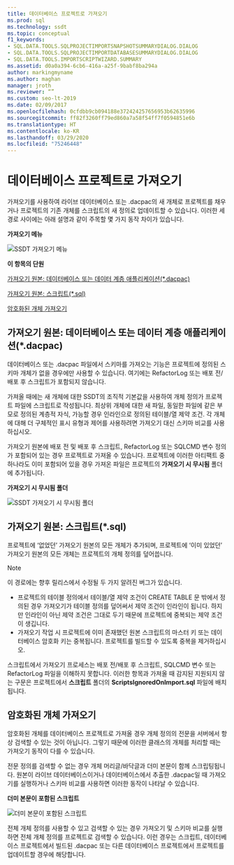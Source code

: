 ```yaml
---
title: 데이터베이스 프로젝트로 가져오기
ms.prod: sql
ms.technology: ssdt
ms.topic: conceptual
f1_keywords:
- SQL.DATA.TOOLS.SQLPROJECTIMPORTSNAPSHOTSUMMARYDIALOG.DIALOG
- SQL.DATA.TOOLS.SQLPROJECTIMPORTDATABASESUMMARYDIALOG.DIALOG
- SQL.DATA.TOOLS.IMPORTSCRIPTWIZARD.SUMMARY
ms.assetid: d0a0a394-6cb6-416a-a25f-9babf8ba294a
author: markingmyname
ms.author: maghan
manager: jroth
ms.reviewer: “”
ms.custom: seo-lt-2019
ms.date: 02/09/2017
ms.openlocfilehash: 0cfdbb9cb094188e372424257656953b62635996
ms.sourcegitcommit: ff82f3260ff79ed860a7a58f54ff7f0594851e6b
ms.translationtype: HT
ms.contentlocale: ko-KR
ms.lasthandoff: 03/29/2020
ms.locfileid: "75246448"
---
```

# <a name="import-into-a-database-project"></a>데이터베이스 프로젝트로 가져오기

가져오기를 사용하여 라이브 데이터베이스 또는 .dacpac의 새 개체로 프로젝트를 채우거나 프로젝트의 기존 개체를 스크립트의 새 정의로 업데이트할 수 있습니다. 이러한 세 경로 사이에는 아래 설명과 같이 주목할 몇 가지 동작 차이가 있습니다.  
  
**가져오기 메뉴**  
  
![SSDT 가져오기 메뉴](../ssdt/media/ssdt-import.gif "SSDT 가져오기 메뉴")  
  
**이 항목의 단원**  
  
[가져오기 원본: 데이터베이스 또는 데이터 계층 애플리케이션(*.dacpac)](#bkmk_import_source_db)  
  
[가져오기 원본: 스크립트(*.sql)](#bkmk_import_source_script)  
  
[암호화된 개체 가져오기](#bkmk_import_encrypted)  
  
## <a name="import-source-database-or-data-tier-application-dacpac"></a><a name="bkmk_import_source_db"></a>가져오기 원본: 데이터베이스 또는 데이터 계층 애플리케이션(*.dacpac)  
데이터베이스 또는 .dacpac 파일에서 스키마를 가져오는 기능은 프로젝트에 정의된 스키마 개체가 없을 경우에만 사용할 수 있습니다. 여기에는 RefactorLog 또는 배포 전/배포 후 스크립트가 포함되지 않습니다.  
  
가져올 때에는 새 개체에 대한 SSDT의 조직적 기본값을 사용하여 개체 정의가 프로젝트 파일에 스크립트로 작성됩니다. 최상위 개체에 대한 새 파일, 동일한 파일에 같은 부모로 정의된 계층적 자식, 가능할 경우 인라인으로 정의된 테이블/열 제약 조건. 각 개체에 대해 더 구체적인 표시 유형과 제어를 사용하려면 가져오기 대신 스키마 비교를 사용하십시오.  
  
가져오기 원본에 배포 전 및 배포 후 스크립트, RefactorLog 또는 SQLCMD 변수 정의가 포함되어 있는 경우 프로젝트로 가져올 수 있습니다. 프로젝트에 이러한 아티팩트 중 하나라도 이미 포함되어 있을 경우 가져온 파일은 프로젝트의 **가져오기 시 무시됨** 폴더에 추가됩니다.  
  
**가져오기 시 무시됨 폴더**  
  
![SSDT 가져오기 시 무시됨 폴더](../ssdt/media/ssdt-ignoredonimport.gif "SSDT 가져오기 시 무시됨 폴더")  
  
## <a name="import-source-script-sql"></a><a name="bkmk_import_source_script"></a>가져오기 원본: 스크립트(*.sql)  
프로젝트에 ‘없었던’ 가져오기 원본의 모든 개체가 추가되며, 프로젝트에 ‘이미 있었던’ 가져오기 원본의 모든 개체는 프로젝트의 개체 정의를 덮어씁니다.    
  
> [!NOTE]  
> 이 경로에는 향후 릴리스에서 수정될 두 가지 알려진 버그가 있습니다.  
>   
> -   프로젝트의 테이블 정의에서 테이블/열 제약 조건이 CREATE TABLE 문 밖에서 정의된 경우 가져오기가 테이블 정의를 덮어써서 제약 조건이 인라인이 됩니다. 하지만 인라인이 아닌 제약 조건은 그대로 두기 때문에 프로젝트에 중복되는 제약 조건이 생깁니다.  
> -   가져오기 작업 시 프로젝트에 이미 존재했던 원본 스크립트의 마스터 키 또는 데이터베이스 암호화 키는 중복됩니다. 프로젝트를 빌드할 수 있도록 중복을 제거하십시오.  
  
스크립트에서 가져오기 프로세스는 배포 전/배포 후 스크립트, SQLCMD 변수 또는 RefactorLog 파일을 이해하지 못합니다. 이러한 항목과 가져올 때 감지된 지원되지 않는 구문은 프로젝트에서 **스크립트** 폴더의 **ScriptsIgnoredOnImport.sql** 파일에 배치됩니다.  
  
 
## <a name="import-encrypted-objects"></a><a name="bkmk_import_encrypted"></a>암호화된 개체 가져오기  
암호화된 개체를 데이터베이스 프로젝트로 가져올 경우 개체 정의의 전문을 서버에서 항상 검색할 수 있는 것이 아닙니다. 그렇기 때문에 이러한 클래스의 개체를 처리할 때는 가져오기 동작이 다를 수 있습니다.  
  
전문 정의를 검색할 수 없는 경우 개체 머리글/바닥글과 더미 본문이 함께 스크립팅됩니다. 원본이 라이브 데이터베이스이거나 데이터베이스에서 추출한 .dacpac일 때 가져오기를 실행하거나 스키마 비교를 사용하면 이러한 동작이 나타날 수 있습니다.  
  
**더미 본문이 포함된 스크립트**  
  
![더미 본문이 포함된 스크립트](../ssdt/media/ssdt-procwithencryption.gif "더미 본문이 포함된 스크립트")  
  
전체 개체 정의를 사용할 수 있고 검색할 수 있는 경우 가져오기 및 스키마 비교를 실행하면 전체 개체 정의를 프로젝트로 검색할 수 있습니다. 이런 경우는 스크립트, 데이터베이스 프로젝트에서 빌드된 .dacpac 또는 다른 데이터베이스 프로젝트에서 프로젝트를 업데이트할 경우에 해당합니다.  
  
